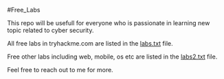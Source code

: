 #Free_Labs

This repo will be usefull for everyone who is passionate in learning new topic related to cyber security.

All free labs in tryhackme.com are listed in the [labs.txt](https://github.com/azwisec/freelabs/blob/main/labs.txt)  file.

Free other labs including web, mobile, os etc are listed in the [labs2.txt](https://github.com/azwisec/freelabs/blob/main/labs.txt) file.

Feel free to reach out to me for more.
